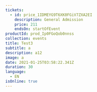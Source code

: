 ```yaml
---
tickets:
  - id: price_1IDMEYG9T6XK0FGiV7ZXA2EI
    description: General Admission
    price: 211
    endsOn: startOfEvent
productId: prod_Ip0FGoQob0nnss
collection: events
title: Test3
subtitle: a
description: a12
image: a
date: 2021-01-25T03:58:22.341Z
duration: 30
language:
  - EN
isOnline: true
---
```

